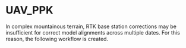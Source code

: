 # UAV_PPK
In complex mountainous terrain, RTK base station corrections may be insufficient for correct model alignments across multiple dates. For this reason, the following workflow is created. 
